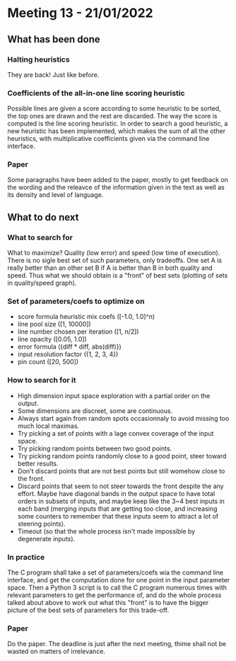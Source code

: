 
# Meeting 13 - 21/01/2022

## What has been done

### Halting heuristics

They are back! Just like before.

### Coefficients of the all-in-one line scoring heuristic

Possible lines are given a score according to some heuristic to be sorted, the top ones are drawn and the rest are discarded. The way the score is computed is the line scoring heuristic. In order to search a good heuristic, a new heuristic has been implemented, which makes the sum of all the other heuristics, with multiplicative coefficients given via the command line interface.

### Paper

Some paragraphs have been added to the paper, mostly to get feedback on the wording and the releavce of the information given in the text as well as its density and level of language.

## What to do next

### What to search for

What to maximize? Quality (low error) and speed (low time of execution).
There is no sigle best set of such parameters, only tradeoffs.
One set A is really better than an other set B if A is better than B in both quality and speed.
Thus what we should obtain is a "front" of best sets (plotting of sets in quality/speed graph).

### Set of parameters/coefs to optimize on

- score formula heuristic mix coefs ([-1.0, 1.0]^n)
- line pool size ([1, 10000])
- line number chosen per iteration ([1, n/2])
- line opacity ([0.05, 1.0])
- error formula ({diff * diff, abs(diff)})
- input resolution factor ({1, 2, 3, 4})
- pin count ([20, 500])

### How to search for it

- High dimension input space exploration with a partial order on the output.
- Some dimensions are discreet, some are continuous.
- Always start again from random spots occasionnaly to avoid missing too much local maximas.
- Try picking a set of points with a lage convex coverage of the input space.
- Try picking random points between two good points.
- Try picking random points randomly close to a good point, steer toward better results.
- Don't discard points that are not best points but still womehow close to the front.
- Discard points that seem to not steer towards the front despite the any effort.
Maybe have diagonal bands in the output space to have total orders in subsets of inputs, and maybe keep like the 3~4 best inputs in each band (merging inputs that are getting too close, and increasing some counters to remember that these inputs seem to attract a lot of steering points).
- Timeout (so that the whole process isn't made impossible by degenerate inputs).

### In practice

The C program shall take a set of parameters/coefs wia the command line interface, and get the computation done for one point in the input parameter space. Then a Python 3 script is to call the C program numerous times with relevant parameters to get the performance of, and do the whole process talked about above to work out what this "front" is to have the bigger picture of the best sets of parameters for this trade-off.

### Paper

Do the paper. The deadline is just after the next meeting, thime shall not be wasted on matters of irrelevance.

